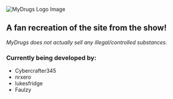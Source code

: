 ![MyDrugs Logo Image](http://lukesfridge.xyz/images/MyDrugs/MyDrugsBlackSmall.png)
## **A fan recreation of the site from the show!**
*MyDrugs does not actually sell any illegal/controlled substances.*

### Currently being developed by:
* Cybercrafter345
* nrxero
* lukesfridge
* Faulzy
